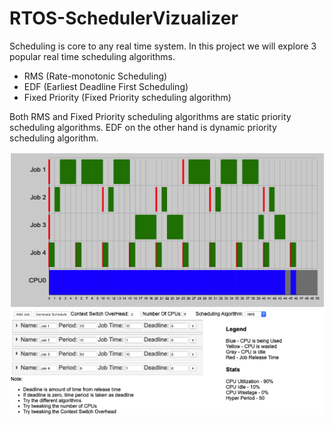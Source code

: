 # RTOS-SchedulerVizualizer

Scheduling is core to any real time system. In this project we will explore 3 popular real time scheduling algorithms.

* RMS (Rate-monotonic Scheduling)
* EDF (Earliest Deadline First Scheduling)
* Fixed Priority (Fixed Priority scheduling algorithm)

Both RMS and Fixed Priority scheduling algorithms are static priority scheduling algorithms. EDF on the other hand is dynamic priority scheduling algorithm.

![Main](/images/main.png)